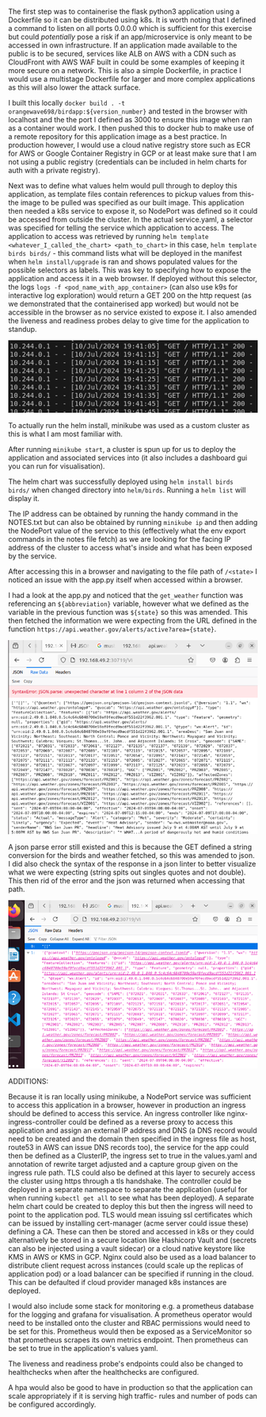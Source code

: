 
The first step was to containerise the flask python3 application using a Dockerfile so it can be distributed using k8s. It is worth noting that I defined a command to listen on all ports 0.0.0.0 which is sufficient for this exercise but could _potentially_ pose a risk if an app/microservice is only meant to be accessed in own infrastructure. If an application made available to the public is to be secured, services like ALB on AWS with a CDN such as CloudFront with AWS WAF built in could be some examples of keeping it more secure on a network. This is also a simple Dockerfile, in practice I would use a multistage Dockerfile for larger and more complex applications as this will also lower the attack surface.

I built this locally `docker build . -t orangewave698/birdapp:${version_number}` and tested in the browser with localhost and the the port I defined as 3000 to ensure this image when ran as a container would work. I then pushed this to docker hub to make use of a remote repository for this application image as a best practice. In production however, I would use a cloud native registry store such as ECR for AWS or Google Container Registry in GCP or at least make sure that I am not using a public registry (credentials can be included in helm charts for auth with a private registry).

Next was to define what values helm would pull through to deploy this application, as template files contain references to pickup values from this- the image to be pulled was specified as our built image. 
This application then needed a k8s service to expose it, so NodePort was defined so it could be accessed from outside the cluster. In the actual service.yaml, a selector was specified for telling the service which application to access. The application to access was retrieved by running `helm template <whatever_I_called_the_chart> <path_to_chart>` in this case, `helm template birds birds/` - this command lists what will be deployed in the manifest when `helm install/upgrade` is ran and shows populated values for the possible selectors as labels. This was key to specifying how to expose the application and access it in a web browser. If deployed without this selector, the logs `logs -f <pod_name_with_app_container>` (can also use k9s for interactive log exploration) would return a GET 200 on the http request (as we demonstrated that the containerised app worked) but would not be accessible in the browser as no service existed to expose it. I also amended the liveness and readiness probes delay to give time for the application to standup.

![JSON error](./images/200.png)

To actually run the helm install, minikube was used as a custom cluster as this is what I am most familiar with. 

After running `minikube start`, a cluster is spun up for us to deploy the application and associated services into (it also includes a dashboard gui you can run for visualisation).

The helm chart was successfully deployed using `helm install birds birds/` when changed directory into `helm/birds`. Running a `helm list` will display it.

The IP address can be obtained by running the handy command in the NOTES.txt but can also be obtained by running `minikube ip` and then adding the NodePort value of the service to this (effectively what the env export commands in the notes file fetch) as we are looking for the facing IP address of the cluster to access what's inside and what has been exposed by the service. 

After accessing this in a browser and navigating to the file path of `/<state>` I noticed an issue with the app.py itself when accessed within a browser.

I had a look at the app.py and noticed that the `get_weather` function was referencing an `${abbreviation}` variable, however what we defined as the variable in the previous function was `${state}` so this was amended. This then fetched the information we were expecting from the URL defined in the function `https://api.weather.gov/alerts/active?area={state}`. 

![JSON error](./images/json_error.png)

A json parse error still existed and this is because the GET defined a string conversion for the birds and weather fetched, so this was amended to json. I did also check the syntax of the response in a json linter to better visualize what we were expecting (string spits out singles quotes and not double). This then rid of the error and the json was returned when accessing that path. 

![JSON error](./images/working.png)

ADDITIONS:

Because it is ran locally using minikube, a NodePort service was sufficient to access this application in a browser, however in production an ingress should be defined to access this service. An ingress controller like nginx-ingress-controller could be defined as a reverse proxy to access this application and assign an external IP address and DNS (a DNS record would need to be created and the domain then specified in the ingress file as host, route53 in AWS can issue DNS records too), the service for the app could then be defined as a ClusterIP, the ingress set to true in the values.yaml and annotation of rewrite target adjusted and a capture group given on the ingress rule path. TLS could also be defined at this layer to securely access the cluster using https through a tls handshake. The controller could be deployed in a separate namespace to separate the application (useful for when running `kubectl get all` to see what has been deployed). A separate helm chart could be created to deploy this but then the ingress will need to point to the application pod. TLS would mean issuing ssl certificates which can be issued by installing cert-manager (acme server could issue these) defining a CA. These can then be stored and accessed in k8s or they could alternatively be stored in a secure location like Hashicorp Vault and (secrets can also be injected using a vault sidecar) or a cloud native keystore like KMS in AWS or KMS in GCP. Nginx could also be used as a load balancer to distribute client request across instances (could scale up the replicas of application pod) or a load balancer can be specified if running in the cloud. This can be defaulted if cloud provider managed k8s instances are deployed. 

I would also include some stack for monitoring e.g. a prometheus database for the logging and grafana for visualisation.
A prometheus operator would need to be installed onto the cluster and RBAC permissions would need to be set for this. Prometheus would then be exposed as a ServiceMonitor so that prometheus scrapes its own metrics endpoint. Then prometheus can be set to true in the application's values yaml.

The liveness and readiness probe's endpoints could also be changed to healthchecks when after the healthchecks are configured.

A hpa would also be good to have in production so that the application can scale appropriately if it is serving high traffic- rules and number of pods can be configured accordingly. 